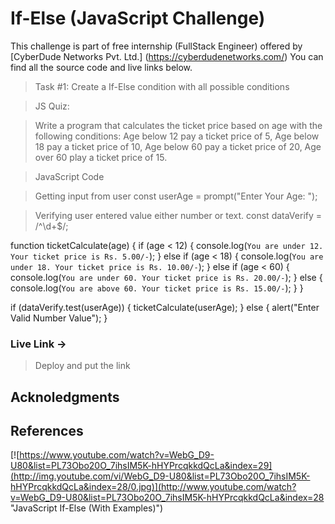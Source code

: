 # If-Else (JavaScript Challenge)

This challenge is part of free internship (FullStack Engineer) offered by [CyberDude Networks Pvt. Ltd.] (https://cyberdudenetworks.com/) You can find all the source code and live links below.


> Task #1: Create a If-Else condition with all possible conditions

> JS Quiz:

> Write a program that calculates the ticket price based on age with the following conditions: 
> Age below 12 pay a ticket price of 5, 
> Age below 18 pay a ticket price of 10, 
> Age below 60 pay a ticket price of 20, 
> Age over 60 play a ticket price of 15.

> JavaScript Code

> Getting input from user
const userAge = prompt("Enter Your Age: ");

> Verifying user entered value either number or text.
const dataVerify = /^\d+$/; 

function ticketCalculate(age) {
  if (age < 12) {
    console.log(`You are under 12. Your ticket price is Rs. 5.00/-`);
  } else if (age < 18) {
    console.log(`You are under 18. Your ticket price is Rs. 10.00/-`);
  } else if (age < 60) {
    console.log(`You are under 60. Your ticket price is Rs. 20.00/-`);
  } else {
    console.log(`You are above 60. Your ticket price is Rs. 15.00/-`);
  }
}

if (dataVerify.test(userAge)) {
  ticketCalculate(userAge);
} else {
  alert("Enter Valid Number Value");
}




### Live Link ->
> Deploy and put the link

## Acknoledgments

## References

[![https://www.youtube.com/watch?v=WebG_D9-U80&list=PL73Obo20O_7ihsIM5K-hHYPrcqkkdQcLa&index=29](http://img.youtube.com/vi/WebG_D9-U80&list=PL73Obo20O_7ihsIM5K-hHYPrcqkkdQcLa&index=28/0.jpg)](http://www.youtube.com/watch?v=WebG_D9-U80&list=PL73Obo20O_7ihsIM5K-hHYPrcqkkdQcLa&index=28 "JavaScript If-Else (With Examples)")